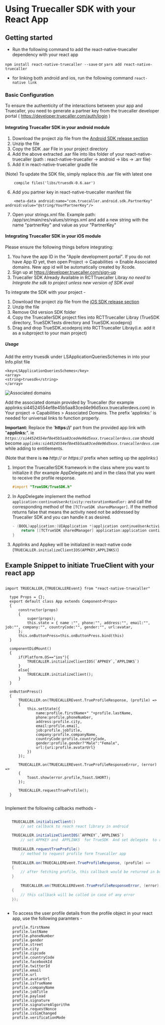 # Using Truecaller SDK with your React App

## Getting started

- Run the following command to add the react-native-truecaller dependency with your react app

`npm install react-native-truecaller --save` or `yarn add react-native-truecaller`

- for linking both android and ios, run the following command
`
	react-native link
`
  
### Basic Configuration

To ensure the authenticity of the interactions between your app and Truecaller, you need to generate a partner key from the truecaller developer portal ( https://developer.truecaller.com/auth/login )

#### Integrating Truecaller SDK in your android module

1. Download the project zip file from the [Android SDK release section](https://github.com/truecaller/android-sdk)
2. Unzip the file
3. Copy the SDK .aar File in your project directory
4. Add the above extracted .aar file into libs folder of your react-native-truecaller (path : react-native-truecaller -> android -> libs -> .arr file)
5. Add it in react-native-truecaller gradle file

(Note) To update the SDK file, simply replace this .aar file with latest one
```
	compile files('libs/truesdk-0.6.aar')
```
	
6. Add you partner key in react-native-truecaller manifest file

```
	<meta-data android:name="com.truecaller.android.sdk.PartnerKey" android:value="@string/YourPartnerKey"/>
```

7. Open your strings.xml file. Example path: /app/src/main/res/values/strings.xml and add a new string with the name "partnerKey" and value as your "PartnerKey"

#### Integrating Truecaller SDK in your iOS module

Please ensure the following things before integrating:

1. You have the app ID in the "Apple development portal". If you do not have App ID yet, then open Project -> Capabilities -> Enable Associated domains. New app id will be automatically created by Xcode.
2. Sign up at https://developer.truecaller.com/sign-up
3. Truecaller SDK Already Available in RCTTruecaller Libray *no need to Integrate the sdk to project unless new version of SDK avail*

To integrate the SDK with your project -

1. Download the project zip file from the [iOS SDK release section](https://github.com/truecaller/ios-sdk/releases)
2. Unzip the file
3. Remove Old version SDK folder
4. Copy the TruecallerSDK project files into RCTTruecaller Libray (TrueSDK directory, TrueSDKTests directory and TrueSDK.xcodeproj)
5. Drag and drop TrueSDK.xcodeproj into RCTTruecaller Libray(i.e. add it as a subproject to your main project)


##### Usage

Add the entry truesdk under LSApplicationQueriesSchemes in into your Info.plist file

```
<key>LSApplicationQueriesSchemes</key>
<array>
<string>truesdk</string>
</array>
```

![Associated domains](https://raw.githubusercontent.com/truecaller/ios-sdk/master/documentation/images/associated-domains.png)

Add the associated domain provided by Truecaller (for example applinks:si44524554ef8e45b5aa83ced4e96d5xxx.truecallerdevs.com) in Your project -> Capabilities > Associated Domains. The prefix 'applinks:' is needed for universal links to function properly. 

**Important:** Replace the '**https://**' part from the provided app link with "**applinks:**". ie _`https://si44524554ef8e45b5aa83ced4e96d5xxx.truecallerdevs.com`_ should become _`applinks:si44524554ef8e45b5aa83ced4e96d5xxx.truecallerdevs.com`_ while adding to entitlements.

(Note that there is **no** _http://_ or _https://_ prefix when setting up the applinks:)


1. Import the TruecallerSDK framework in the class where you want to initialize it (for example AppDelegate.m) and in the class that you want to receive the profile response. 

    ```objectivec
    #import "TrueSDK/TrueSDK.h"
    ```

2. In AppDelegate implement the method `application:continueUserActivity:restorationHandler:` and call the corresponding method of the `[TCTrueSDK sharedManager]`. 
If the method returns false that means the activity need not be addressed by Truecaller SDK and you can handle it as desired.

    ```objectivec
    - (BOOL)application:(UIApplication *)application continueUserActivity:(NSUserActivity *)userActivity restorationHandler:(void (^)(NSArray *restorableObjects))restorationHandler {
        return [[TCTrueSDK sharedManager] application:application continueUserActivity:userActivity restorationHandler:restorationHandler];
    }
    ```

3. Applinks and Appkey will be initialized in react-native code (`TRUECALLER.initializeClientIOS(APPKEY,APPLINKS)`)


## Example Snippet to initiate TrueClient with your react app 

  ``` sample
  
  import TRUECALLER,{TRUECALLEREvent} from "react-native-truecaller"

	type Props = {};
	export default class App extends Component<Props> 
	{
  		constructor(props) 
  		{
			super(props);
			this.state = { name :"", phone:"", address:"", email:"", job:"", company:"", countryCode:"", gender:"", url:avatar, 
		};
		this.onButtonPress=this.onButtonPress.bind(this)
  	}
	
	componentDidMount()
	{
		if(Platform.OS=="ios"){
			TRUECALLER.initializeClientIOS(`APPKEY`,`APPLINKS`)
		}
		else{
			TRUECALLER.initializeClient();
		}
	}
	
	onButtonPress()
	{
		TRUECALLER.on(TRUECALLEREvent.TrueProfileResponse, (profile) => 
		{
			this.setState({
				name:profile.firstName+" "+profile.lastName,
				phone:profile.phoneNumber,
				address:profile.city,
				email:profile.email,
				job:profile.jobTitle,
				company:profile.companyName,
				countryCode:profile.countryCode,
				gender:profile.gender?"Male":"Female",
				url:{uri:profile.avatarUrl}
			})
		});
		
		TRUECALLER.on(TRUECALLEREvent.TrueProfileResponseError, (error) => 
		{
			Toast.show(error.profile,Toast.SHORT);
		});
		
		TRUECALLER.requestTrueProfile();
	}
	
 ```
 
 Implement the following callbacks methods -
 
 ```java
	
	TRUECALLER.initializeClient()
		// set callback to reach react library in android
	
	TRUECALLER.initializeClientIOS(`APPKEY`,`APPLINKS`)
		// set APPKEY and  APPLINKS  for TrueSDK  And set delegate  to reach react library in ios
	
	TRUECALLER.requestTrueProfile()  
		// method to request profile form Truecaller app
	
	TRUECALLER.on(TRUECALLEREvent.TrueProfileResponse, (profile) => 
	{
		// after fetching profile, this callback would be returned in both android and ios
	}
    
    	TRUECALLER.on(TRUECALLEREvent.TrueProfileResponseError, (error) => 
	{
		// this callback will be called in case of any error
	});
	
```   
     
- To access the user profile details from the profile object in your react app, use the following paramters - 

  ```
  profile.firstName  
  profile.lastName
  profile.phoneNumber
  profile.gender
  profile.street
  profile.city
  profile.zipcode
  profile.countryCode
  profile.facebookId
  profile.twitterId
  profile.email
  profile.url
  profile.avatarUrl
  profile.isTrueName
  profile.companyName
  profile.jobTitle
  profile.payload
  profile.signature
  profile.signatureAlgorithm
  profile.requestNonce
  profile.isSimChanged
  profile.verificationMode
  
  ```
